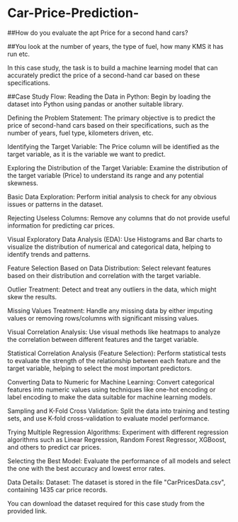 # Car-Price-Prediction-
##How do you evaluate the apt Price for a second hand cars?

##You look at the number of years, the type of fuel, how many KMS it has run etc.

In this case study, the task is to build a machine learning model that can accurately predict the price of a second-hand car based on these specifications.

##Case Study Flow:
Reading the Data in Python: Begin by loading the dataset into Python using pandas or another suitable library.

Defining the Problem Statement: The primary objective is to predict the price of second-hand cars based on their specifications, such as the number of years, fuel type, kilometers driven, etc.

Identifying the Target Variable: The Price column will be identified as the target variable, as it is the variable we want to predict.

Exploring the Distribution of the Target Variable: Examine the distribution of the target variable (Price) to understand its range and any potential skewness.

Basic Data Exploration: Perform initial analysis to check for any obvious issues or patterns in the dataset.

Rejecting Useless Columns: Remove any columns that do not provide useful information for predicting car prices.

Visual Exploratory Data Analysis (EDA): Use Histograms and Bar charts to visualize the distribution of numerical and categorical data, helping to identify trends and patterns.

Feature Selection Based on Data Distribution: Select relevant features based on their distribution and correlation with the target variable.

Outlier Treatment: Detect and treat any outliers in the data, which might skew the results.

Missing Values Treatment: Handle any missing data by either imputing values or removing rows/columns with significant missing values.

Visual Correlation Analysis: Use visual methods like heatmaps to analyze the correlation between different features and the target variable.

Statistical Correlation Analysis (Feature Selection): Perform statistical tests to evaluate the strength of the relationship between each feature and the target variable, helping to select the most important predictors.

Converting Data to Numeric for Machine Learning: Convert categorical features into numeric values using techniques like one-hot encoding or label encoding to make the data suitable for machine learning models.

Sampling and K-Fold Cross Validation: Split the data into training and testing sets, and use K-fold cross-validation to evaluate model performance.

Trying Multiple Regression Algorithms: Experiment with different regression algorithms such as Linear Regression, Random Forest Regressor, XGBoost, and others to predict car prices.

Selecting the Best Model: Evaluate the performance of all models and select the one with the best accuracy and lowest error rates.

Data Details:
Dataset: The dataset is stored in the file "CarPricesData.csv", containing 1435 car price records.

You can download the dataset required for this case study from the provided link.
